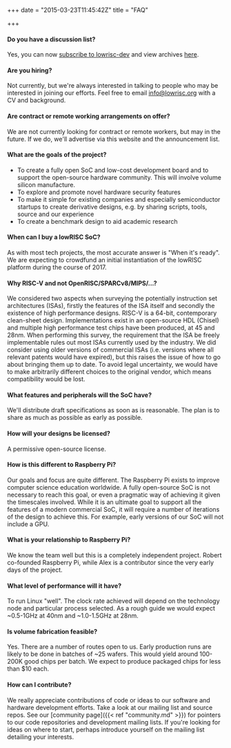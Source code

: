 +++
date = "2015-03-23T11:45:42Z"
title = "FAQ"

+++
#### Do you have a discussion list?

  Yes, you can now [subscribe 
  to lowrisc-dev](http://listmaster.pepperfish.net/cgi-bin/mailman/listinfo/lowrisc-dev-lists.lowrisc.org) and view archives [here](http://listmaster.pepperfish.net/pipermail/lowrisc-dev-lists.lowrisc.org/).

#### Are you hiring?

Not currently, but we're always interested in talking to people who may be
interested in joining our efforts. Feel free to email info@lowrisc.org with a
CV and background.

#### Are contract or remote working arrangements on offer?

  We are not currently looking for contract or remote workers, but may in the 
  future. If we do, we'll advertise via this website and the announcement 
  list.

#### What are the goals of the project?

*   To create a fully open SoC and low-cost development board and to      support the open-source hardware community. This will involve volume      silicon manufacture.
*   To explore and promote novel hardware security features
*   To make it simple for existing companies and especially semiconductor      startups to create derivative designs, e.g. by sharing scripts, tools,      source and our experience
*   To create a benchmark design to aid academic research

#### When can I buy a lowRISC SoC?

  As with most tech projects, the most accurate answer is "When it's ready".  
  We are expecting to crowdfund an initial instantiation of the lowRISC 
  platform during the course of 2017.

#### Why RISC-V and not OpenRISC/SPARCv8/MIPS/...?

  We considered two aspects when surveying the potentially instruction set 
  architectures (ISAs), firstly the features of the ISA itself and secondly 
  the existence of high performance designs. RISC-V is a 64-bit, 
  contemporary clean-sheet design. Implementations exist in an open-source 
  HDL (Chisel) and multiple high performance test chips have been produced, 
  at 45 and 28nm. When performing this survey, the requirement that the ISA 
  be freely implementable rules out most ISAs currently used by the 
  industry. We did consider using older versions of commercial ISAs (i.e. 
  versions where all relevant patents would have expired), but this raises 
  the issue of how to go about bringing them up to date. To avoid legal 
  uncertainty, we would have to make arbitrarily different choices to the 
  original vendor, which means compatibility would be lost.

#### What features and peripherals will the SoC have?

  We'll distribute draft specifications as soon as is reasonable. The plan 
  is to share as much as possible as early as possible.

#### How will your designs be licensed?

  A permissive open-source license.

#### How is this different to Raspberry Pi?

  Our goals and focus are quite different. The Raspberry Pi exists to 
  improve computer science education worldwide. A fully open-source SoC is 
  not necessary to reach this goal, or even a pragmatic way of achieving it 
  given the timescales involved. While it is an ultimate goal to support all 
  the features of a modern commercial SoC, it will require a number of 
  iterations of the design to achieve this. For example, early versions of 
  our SoC will not include a GPU.

#### What is your relationship to Raspberry Pi?

  We know the team well but this is a completely independent project.
  Robert co-founded Raspberry Pi, while Alex is a contributor since the very 
  early days of the project.

#### What level of performance will it have?

  To run Linux "well". The clock rate achieved will depend on the technology 
  node and particular process selected. As a rough guide we would expect 
  ~0.5-1GHz at 40nm and ~1.0-1.5GHz at 28nm.

#### Is volume fabrication feasible?

  Yes. There are a number of routes open to us. Early production runs are 
  likely to be done in batches of ~25 wafers. This would yield around 
  100-200K good chips per batch. We expect to produce packaged chips for 
  less than $10 each. 

#### How can I contribute?

  We really appreciate contributions of code or ideas to our software and 
  hardware development efforts. Take a look at our mailing list and source 
  repos. See our [community page]({{< ref "community.md" >}}) for pointers to 
  our code repositories and development mailing lists. If you're looking for 
  ideas on where to start, perhaps introduce yourself on the mailing list 
  detailing your interests.
